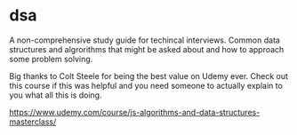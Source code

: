 # dsa

A non-comprehensive study guide for techincal interviews. Common data structures and algrorithms that might be asked about and how to approach some problem solving.

Big thanks to Colt Steele for being the best value on Udemy ever. Check out this course if this was helpful and you need someone to actually explain to you what all this is doing.

https://www.udemy.com/course/js-algorithms-and-data-structures-masterclass/
